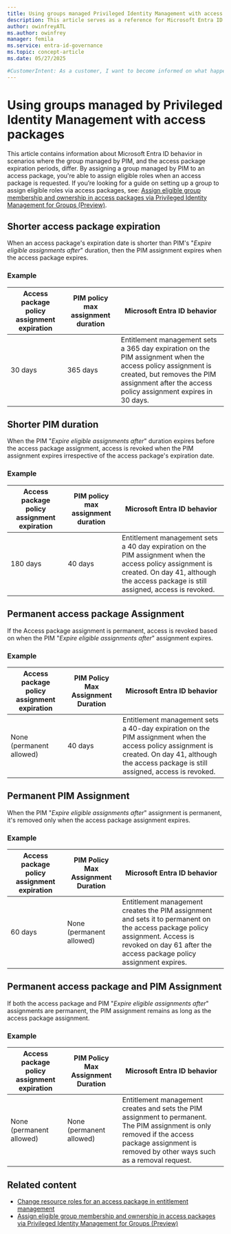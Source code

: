 ```yaml
---
title: Using groups managed Privileged Identity Management with access packages
description: This article serves as a reference for Microsoft Entra ID behavior when assignment periods of an access package and PIM policy don't align.
author: owinfreyATL
ms.author: owinfrey
manager: femila
ms.service: entra-id-governance
ms.topic: concept-article
ms.date: 05/27/2025

#CustomerIntent: As a customer, I want to become informed on what happens in the different scenarios when PIM expiration dates differ from the access package expiration date.
---
```


# Using groups managed by Privileged Identity Management with access packages

This article contains information about Microsoft Entra ID behavior in scenarios where the group managed by PIM, and the access package expiration periods, differ. By assigning a group managed by PIM to an access package, you're able to assign eligible roles when an access package is requested. If you’re looking for a guide on setting up a group to assign eligible roles via access packages, see: [Assign eligible group membership and ownership in access packages via Privileged Identity Management for Groups (Preview)](entitlement-management-access-package-eligible.md).


## Shorter access package expiration

When an access package's expiration date is shorter than PIM's "*Expire eligible assignments after*" duration, then the PIM assignment expires when the access package expires.

### Example

| Access package policy assignment expiration | PIM policy max assignment duration | Microsoft Entra ID behavior |
|-------------------------------------|-----------------------------------|-----------------------------|
| 30 days                            | 365 days                          | Entitlement management sets a 365 day expiration on the PIM assignment when the access policy assignment is created, but removes the PIM assignment after the access policy assignment expires in 30 days. |

## Shorter PIM duration

When the PIM "*Expire eligible assignments after*" duration expires before the access package assignment, access is revoked when the PIM assignment expires irrespective of the access package's expiration date.

### Example

| Access package policy assignment expiration | PIM policy max assignment duration | Microsoft Entra ID behavior |
|--------------------------------------------|-----------------------------------|-----------------------------|
| 180 days                                   | 40 days                           | Entitlement management sets a 40 day expiration on the PIM assignment when the access policy assignment is created. On day 41, although the access package is still assigned, access is revoked. |

## Permanent access package Assignment

If the Access package assignment is permanent, access is revoked based on when the PIM "*Expire eligible assignments after*" assignment expires.

### Example

| Access package policy assignment expiration | PIM Policy Max Assignment Duration | Microsoft Entra ID behavior |
|------------------------------------|------------------------------------|-----------------------------|
| None (permanent allowed)           | 40 days                            | Entitlement management sets a 40-day expiration on the PIM assignment when the access policy assignment is created. On day 41, although the access package is still assigned, access is revoked. |

## Permanent PIM Assignment

When the PIM "*Expire eligible assignments after*" assignment is permanent, it's removed only when the access package assignment expires.

### Example

| Access package policy assignment expiration | PIM Policy Max Assignment Duration | Microsoft Entra ID behavior |
|------------------------------------|------------------------------------|-----------------------------|
| 60 days                            | None (permanent allowed)           | Entitlement management creates the PIM assignment and sets it to permanent on the access package policy assignment. Access is revoked on day 61 after the access package policy assignment expires. |

## Permanent access package and PIM Assignment

If both the access package and PIM "*Expire eligible assignments after*" assignments are permanent, the PIM assignment remains as long as the access package assignment.

### Example

| Access package policy assignment expiration | PIM Policy Max Assignment Duration | Microsoft Entra ID behavior |
|------------------------------------|------------------------------------|-----------------------------|
| None (permanent allowed)           | None (permanent allowed)           | Entitlement management creates and sets the PIM assignment to permanent. The PIM assignment is only removed if the access package assignment is removed by other ways such as a removal request. |

## Related content

- [Change resource roles for an access package in entitlement management](entitlement-management-access-package-resources.md)
- [Assign eligible group membership and ownership in access packages via Privileged Identity Management for Groups (Preview)](entitlement-management-access-package-eligible.md)
